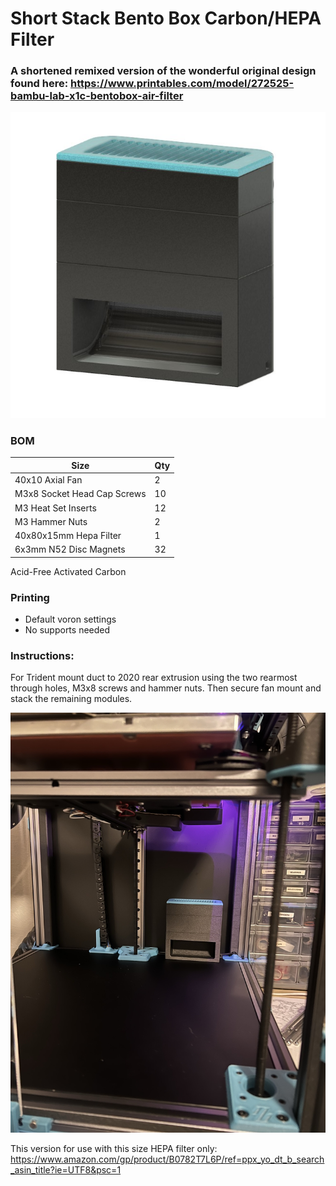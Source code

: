 # Short Stack Bento Box Carbon/HEPA Filter
 ### A shortened remixed version of the wonderful original design found here: https://www.printables.com/model/272525-bambu-lab-x1c-bentobox-air-filter

<img src="./Images/shortybento.jpg" width=600>

### BOM

Size | Qty
--- | ---
40x10 Axial Fan | 2
M3x8 Socket Head Cap Screws | 10
M3 Heat Set Inserts | 12
M3 Hammer Nuts | 2
40x80x15mm Hepa Filter | 1
6x3mm N52 Disc Magnets | 32
Acid-Free Activated Carbon

### Printing
  * Default voron settings
  * No supports needed

### Instructions:
For Trident mount duct to 2020 rear extrusion using the two rearmost through holes, M3x8 screws and hammer nuts. Then secure fan mount and stack the remaining modules. 

<img src="./Images/installed.jpeg" width=600>

This version for use with this size HEPA filter only: https://www.amazon.com/gp/product/B0782T7L6P/ref=ppx_yo_dt_b_search_asin_title?ie=UTF8&psc=1
